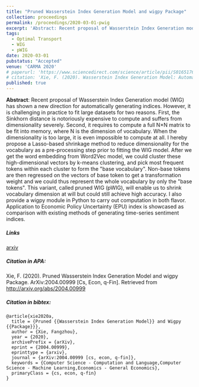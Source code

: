 ```yaml
---
title: "Pruned Wasserstein Index Generation Model and wigpy Package"
collection: proceedings
permalink: /proceedings/2020-03-01-pwig
excerpt: 'Abstract: Recent proposal of Wasserstein Index Generation model (WIG) has shown a new direction for automatically generating indices. However, it is challenging in practice to fit large datasets for two reasons. First, the Sinkhorn distance is notoriously expensive to compute and suffers from dimensionality severely. Second, it requires to compute a full N×N matrix to be fit into memory, where N is the dimension of vocabulary. When the dimensionality is too large, it is even impossible to compute at all. I hereby propose a Lasso-based shrinkage method to reduce dimensionality for the vocabulary as a pre-processing step prior to fitting the WIG model. After we get the word embedding from Word2Vec model, we could cluster these high-dimensional vectors by k-means clustering, and pick most frequent tokens within each cluster to form the "base vocabulary". Non-base tokens are then regressed on the vectors of base token to get a transformation weight and we could thus represent the whole vocabulary by only the "base tokens". This variant, called pruned WIG (pWIG), will enable us to shrink vocabulary dimension at will but could still achieve high accuracy. I also provide a wigpy module in Python to carry out computation in both flavor. Application to Economic Policy Uncertainty (EPU) index is showcased as comparison with existing methods of generating time-series sentiment indices.'
tags:
  - Optimal Transport
  - WIG
  - pWIG
date: 2020-03-01
pubstatus: "Accepted"
venue: 'CARMA 2020'
# paperurl: 'https://www.sciencedirect.com/science/article/pii/S0165176519304410'
# citation: 'Xie, F. (2020). Wasserstein Index Generation Model: Automatic generation of time-series index with application to Economic Policy Uncertainty. Economics Letters, 186, 108874.'
published: true
---
```


**Abstract**: Recent proposal of Wasserstein Index Generation model (WIG) has shown a new direction for automatically generating indices. However, it is challenging in practice to fit large datasets for two reasons. First, the Sinkhorn distance is notoriously expensive to compute and suffers from dimensionality severely. Second, it requires to compute a full N×N matrix to be fit into memory, where N is the dimension of vocabulary. When the dimensionality is too large, it is even impossible to compute at all. I hereby propose a Lasso-based shrinkage method to reduce dimensionality for the vocabulary as a pre-processing step prior to fitting the WIG model. After we get the word embedding from Word2Vec model, we could cluster these high-dimensional vectors by k-means clustering, and pick most frequent tokens within each cluster to form the "base vocabulary". Non-base tokens are then regressed on the vectors of base token to get a transformation weight and we could thus represent the whole vocabulary by only the "base tokens". This variant, called pruned WIG (pWIG), will enable us to shrink vocabulary dimension at will but could still achieve high accuracy. I also provide a wigpy module in Python to carry out computation in both flavor. Application to Economic Policy Uncertainty (EPU) index is showcased as comparison with existing methods of generating time-series sentiment indices.

##### Links

<!-- [Elsevier](https://www.sciencedirect.com/science/article/pii/S0165176519304410) -->

[arxiv](https://arxiv.org/abs/2004.00999)

##### Citation in APA:

Xie, F. (2020). Pruned Wasserstein Index Generation Model and wigpy Package. ArXiv:2004.00999 [Cs, Econ, q-Fin]. Retrieved from <http://arxiv.org/abs/2004.00999>

##### Citation in bibtex:

<!-- {% raw %} -->

    @article{xie2020a,
      title = {Pruned {{Wasserstein Index Generation Model}} and Wigpy {{Package}}},
      author = {Xie, Fangzhou},
      year = {2020},
      archivePrefix = {arXiv},
      eprint = {2004.00999},
      eprinttype = {arxiv},
      journal = {arXiv:2004.00999 [cs, econ, q-fin]},
      keywords = {Computer Science - Computation and Language,Computer Science - Machine Learning,Economics - General Economics},
      primaryClass = {cs, econ, q-fin}
    }

<!-- {% endraw %} -->
